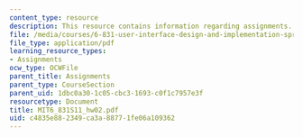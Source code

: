 ```yaml
---
content_type: resource
description: This resource contains information regarding assignments.
file: /media/courses/6-831-user-interface-design-and-implementation-spring-2011/c4835e882349ca3a88771fe06a109362_MIT6_831S11_hw02.pdf
file_type: application/pdf
learning_resource_types:
- Assignments
ocw_type: OCWFile
parent_title: Assignments
parent_type: CourseSection
parent_uid: 1dbc0a30-1c05-cbc3-1693-c0f1c7957e3f
resourcetype: Document
title: MIT6_831S11_hw02.pdf
uid: c4835e88-2349-ca3a-8877-1fe06a109362
---
```

